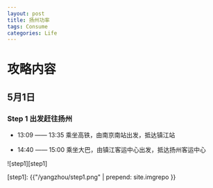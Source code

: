 ```yaml
---
layout: post
title: 扬州功率
tags: Consume
categories: Life
---
```


# 攻略内容

## 5月1日

### Step 1 出发赶往扬州

* 13:09 —— 13:35  乘坐高铁，由南京南站出发，抵达镇江站

* 14:40 —— 15:00  乘坐大巴，由镇江客运中心出发，抵达扬州客运中心

![step1][step1]




























[step1]: {{"/yangzhou/step1.png" | prepend: site.imgrepo }}